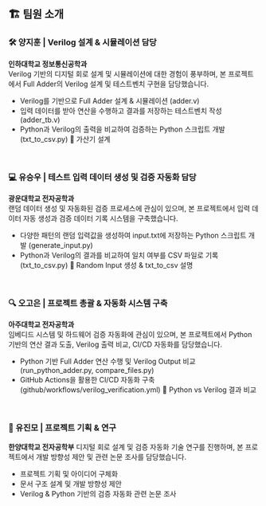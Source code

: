## 🏗️ 팀원 소개
### 🛠️ 양지훈 | Verilog 설계 & 시뮬레이션 담당  
**인하대학교 정보통신공학과**  
Verilog 기반의 디지털 회로 설계 및 시뮬레이션에 대한 경험이 풍부하며, 본 프로젝트에서 Full Adder의 Verilog 설계 및 테스트벤치 구현을 담당했습니다.  

- Verilog를 기반으로 Full Adder 설계 & 시뮬레이션 (adder.v)
- 입력 데이터를 받아 연산을 수행하고 결과를 저장하는 테스트벤치 작성 (adder_tb.v)
- Python과 Verilog의 출력을 비교하여 검증하는 Python 스크립트 개발 (txt_to_csv.py)
🔗 가산기 설계

<br>

### 💻 유승우 | 테스트 입력 데이터 생성 및 검증 자동화 담당  
**광운대학교 전자공학과**  
랜덤 데이터 생성 및 자동화된 검증 프로세스에 관심이 있으며, 본 프로젝트에서 입력 데이터 자동 생성과 검증 데이터 기록 시스템을 구축했습니다.  

- 다양한 패턴의 랜덤 입력값을 생성하여 input.txt에 저장하는 Python 스크립트 개발 (generate_input.py)
- Python과 Verilog의 결과를 비교하여 일치 여부를 CSV 파일로 기록 (txt_to_csv.py)
🔗 Random Input 생성 & txt_to_csv 설명
<br>

### 🔍 오고은 | 프로젝트 총괄 & 자동화 시스템 구축  
**아주대학교 전자공학과**  
임베디드 시스템 및 하드웨어 검증 자동화에 관심이 있으며, 본 프로젝트에서 Python 기반의 연산 결과 도출, Verilog 출력 비교, CI/CD 자동화를 담당했습니다.  

- Python 기반 Full Adder 연산 수행 및 Verilog Output 비교 (run_python_adder.py, compare_files.py)
- GitHub Actions을 활용한 CI/CD 자동화 구축 (github/workflows/verilog_verification.yml)
🔗 Python vs Verilog 결과 비교
<br>

### 🚀 유진모 | 프로젝트 기획 & 연구
**한양대학교 전자공학부**
디지털 회로 설계 및 검증 자동화 기술 연구를 진행하며, 본 프로젝트에서 개발 방향성 제안 및 관련 논문 조사를 담당했습니다.  

- 프로젝트 기획 및 아이디어 구체화
- 문서 구조 설계 및 개발 방향성 제안
- Verilog & Python 기반의 검증 자동화 관련 논문 조사
<br>
